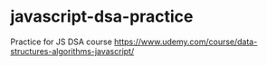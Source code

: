 # javascript-dsa-practice
Practice for JS DSA course https://www.udemy.com/course/data-structures-algorithms-javascript/
